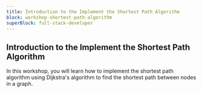```yaml
---
title: Introduction to the Implement the Shortest Path Algorithm
block: workshop-shortest-path-algorithm
superBlock: full-stack-developer
---
```


## Introduction to the Implement the Shortest Path Algorithm

In this workshop, you will learn how to implement the shortest path algorithm using Dijkstra's algorithm to find the shortest path between nodes in a graph.
